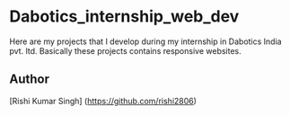 # Dabotics_internship_web_dev
Here are my projects that I develop during my internship in Dabotics India pvt. ltd. Basically these projects contains responsive websites.

## Author
[Rishi Kumar Singh] (https://github.com/rishi2806)
